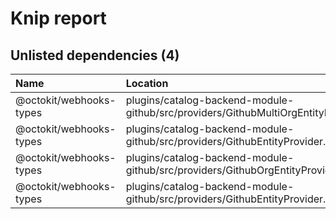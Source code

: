 # Knip report


## Unlisted dependencies (4)

| Name                    | Location                                      | Severity |
| :---------------------- | :-------------------------------------------- | :------- |
| @octokit/webhooks-types | plugins/catalog-backend-module-github/src/providers/GithubMultiOrgEntityProvider.ts | error    |
| @octokit/webhooks-types | plugins/catalog-backend-module-github/src/providers/GithubEntityProvider.test.ts    | error    |
| @octokit/webhooks-types | plugins/catalog-backend-module-github/src/providers/GithubOrgEntityProvider.ts      | error    |
| @octokit/webhooks-types | plugins/catalog-backend-module-github/src/providers/GithubEntityProvider.ts         | error    |

